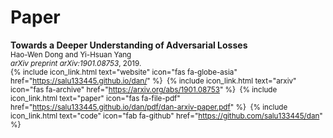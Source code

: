 # Paper

__Towards a Deeper Understanding of Adversarial Losses__<br>
<span style="font-size:smaller;">
  Hao-Wen Dong and Yi-Hsuan Yang<br>
  _arXiv preprint arXiv:1901.08753_, 2019.<br>
  {% include icon_link.html text="website" icon="fas fa-globe-asia" href="https://salu133445.github.io/dan/" %}&nbsp;
  {% include icon_link.html text="arxiv" icon="fas fa-archive" href="https://arxiv.org/abs/1901.08753" %}&nbsp;
  {% include icon_link.html text="paper" icon="fas fa-file-pdf" href="https://salu133445.github.io/dan/pdf/dan-arxiv-paper.pdf" %}&nbsp;
  {% include icon_link.html text="code" icon="fab fa-github" href="https://github.com/salu133445/dan" %}
</span>
